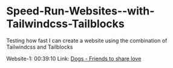# Speed-Run-Websites--with-Tailwindcss-Tailblocks
Testing how fast I can create a website using the combination of Tailwindcss and Tailblocks

Website-1: 00:39:10
Link: [Dogs - Friends to share love](https://sanket-mathur.github.io/Speed-Run-Websites--with-Tailbox-Tailblocks/Website-1/)
